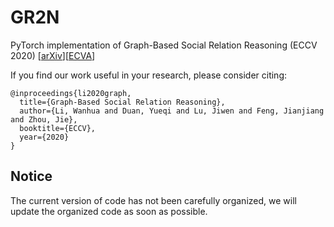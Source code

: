 # GR2N

PyTorch implementation of Graph-Based Social Relation Reasoning  (ECCV 2020)  \[[arXiv](https://arxiv.org/abs/2007.07453)\]\[[ECVA](http://www.ecva.net/papers/eccv_2020/papers_ECCV/html/2287_ECCV_2020_paper.php)\]

If you find our work useful in your research, please consider citing:
```
@inproceedings{li2020graph,
  title={Graph-Based Social Relation Reasoning},
  author={Li, Wanhua and Duan, Yueqi and Lu, Jiwen and Feng, Jianjiang and Zhou, Jie},
  booktitle={ECCV},
  year={2020}
}
```

## Notice
The current version of code has not been carefully organized, we will update the organized code as soon as possible.


